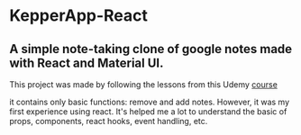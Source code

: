 # KepperApp-React

## A simple note-taking clone of google notes made with React and Material UI.

This project was made by following the lessons from this Udemy <a href="https://www.udemy.com/course/the-complete-web-development-bootcamp/">course</a>


it contains only basic functions: remove and add notes. However, it was my first experience using react. It's helped me a lot to understand the basic of props, components, react hooks, event handling, etc.
